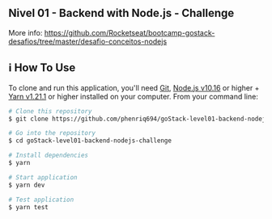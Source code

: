## Nivel 01 - Backend with Node.js - Challenge
More info: https://github.com/Rocketseat/bootcamp-gostack-desafios/tree/master/desafio-conceitos-nodejs

## :information_source: How To Use

To clone and run this application, you'll need [Git](https://git-scm.com), [Node.js v10.16][nodejs] or higher + [Yarn v1.21.1][yarn] or higher installed on your computer. From your command line:

```bash
# Clone this repository
$ git clone https://github.com/phenriq694/goStack-level01-backend-nodejs-challenge.git

# Go into the repository
$ cd goStack-level01-backend-nodejs-challenge 

# Install dependencies
$ yarn 

# Start application
$ yarn dev

# Test application 
$ yarn test
```

[nodejs]: https://nodejs.org/
[yarn]: https://yarnpkg.com/